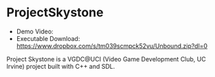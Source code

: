 # ProjectSkystone

* Demo Video: 
* Executable Download: https://www.dropbox.com/s/tm039scmpck52vu/Unbound.zip?dl=0

Project Skystone is a VGDC@UCI (Video Game Development Club, UC Irvine) project built with C++ and SDL.  
